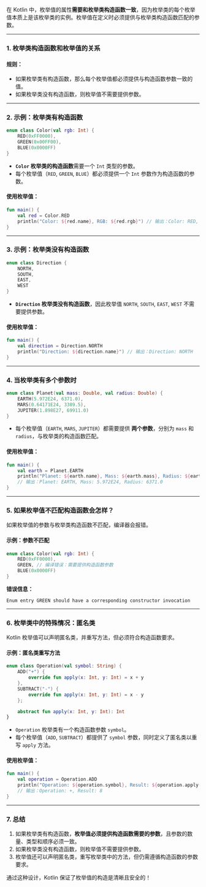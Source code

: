 在 Kotlin 中，枚举值的属性**需要和枚举类构造函数一致**，因为枚举类的每个枚举值本质上是该枚举类的实例。枚举值在定义时必须提供与枚举类构造函数匹配的参数。

---

### **1. 枚举类构造函数和枚举值的关系**

#### **规则：**

- 如果枚举类有构造函数，那么每个枚举值都必须提供与构造函数参数一致的值。
- 如果枚举类没有构造函数，则枚举值不需要提供参数。

---

### **2. 示例：枚举类有构造函数**

```kotlin
enum class Color(val rgb: Int) {
    RED(0xFF0000),
    GREEN(0x00FF00),
    BLUE(0x0000FF)
}
```

- **`Color` 枚举类的构造函数**需要一个 `Int` 类型的参数。
- 每个枚举值（`RED`, `GREEN`, `BLUE`）都必须提供一个 `Int` 参数作为构造函数的参数。

#### **使用枚举值：**

```kotlin
fun main() {
    val red = Color.RED
    println("Color: ${red.name}, RGB: ${red.rgb}") // 输出：Color: RED, RGB: 16711680
}
```

---

### **3. 示例：枚举类没有构造函数**

```kotlin
enum class Direction {
    NORTH,
    SOUTH,
    EAST,
    WEST
}
```

- **`Direction` 枚举类没有构造函数**，因此枚举值 `NORTH`, `SOUTH`, `EAST`, `WEST` 不需要提供参数。

#### **使用枚举值：**

```kotlin
fun main() {
    val direction = Direction.NORTH
    println("Direction: ${direction.name}") // 输出：Direction: NORTH
}
```

---

### **4. 当枚举类有多个参数时**

```kotlin
enum class Planet(val mass: Double, val radius: Double) {
    EARTH(5.972E24, 6371.0),
    MARS(0.64171E24, 3389.5),
    JUPITER(1.898E27, 69911.0)
}
```

- 每个枚举值（`EARTH`, `MARS`, `JUPITER`）都需要提供 **两个参数**，分别为 `mass` 和 `radius`，与枚举类的构造函数匹配。

#### **使用枚举值：**

```kotlin
fun main() {
    val earth = Planet.EARTH
    println("Planet: ${earth.name}, Mass: ${earth.mass}, Radius: ${earth.radius}")
    // 输出：Planet: EARTH, Mass: 5.972E24, Radius: 6371.0
}
```

---

### **5. 如果枚举值不匹配构造函数会怎样？**

如果枚举值的参数与枚举类构造函数不匹配，编译器会报错。

#### **示例：参数不匹配**

```kotlin
enum class Color(val rgb: Int) {
    RED(0xFF0000),
    GREEN, // 编译错误：需要提供构造函数参数
    BLUE(0x0000FF)
}
```

**错误信息：**

```
Enum entry GREEN should have a corresponding constructor invocation
```

---

### **6. 枚举类中的特殊情况：匿名类**

Kotlin 枚举值可以声明匿名类，并重写方法，但必须符合构造函数要求。

#### **示例：匿名类重写方法**

```kotlin
enum class Operation(val symbol: String) {
    ADD("+") {
        override fun apply(x: Int, y: Int) = x + y
    },
    SUBTRACT("-") {
        override fun apply(x: Int, y: Int) = x - y
    };

    abstract fun apply(x: Int, y: Int): Int
}
```

- `Operation` 枚举类有一个构造函数参数 `symbol`。
- 每个枚举值（`ADD`, `SUBTRACT`）都提供了 `symbol` 参数，同时定义了匿名类以重写 `apply` 方法。

#### **使用枚举值：**

```kotlin
fun main() {
    val operation = Operation.ADD
    println("Operation: ${operation.symbol}, Result: ${operation.apply(5, 3)}")
    // 输出：Operation: +, Result: 8
}
```

---

### **7. 总结**

1. 如果枚举类有构造函数，**枚举值必须提供构造函数需要的参数**，且参数的数量、类型和顺序必须一致。
2. 如果枚举类没有构造函数，则枚举值不需要提供参数。
3. 枚举值还可以声明匿名类，重写枚举类中的方法，但仍需遵循构造函数的参数要求。

通过这种设计，Kotlin 保证了枚举值的构造是清晰且安全的！